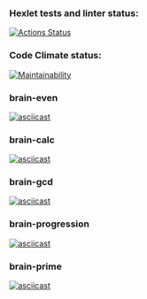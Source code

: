 ### Hexlet tests and linter status:
[![Actions Status](https://github.com/garaevans/frontend-project-44/workflows/hexlet-check/badge.svg)](https://github.com/garaevans/frontend-project-44/actions)

### Code Climate status:
[![Maintainability](https://api.codeclimate.com/v1/badges/725bb8b793761f8ff3c8/maintainability)](https://codeclimate.com/github/garaevans/frontend-project-44/maintainability)

### brain-even
[![asciicast](https://asciinema.org/a/oknXtj71yOUIZwSspa6aZDz34.svg)](https://asciinema.org/a/oknXtj71yOUIZwSspa6aZDz34)

### brain-calc
[![asciicast](https://asciinema.org/a/y7etAJwQW1cHaNL3uIcG8XGoa.svg)](https://asciinema.org/a/y7etAJwQW1cHaNL3uIcG8XGoa)

### brain-gcd
[![asciicast](https://asciinema.org/a/7yv0l9fXW28n65AKbx4OKk3Jz.svg)](https://asciinema.org/a/7yv0l9fXW28n65AKbx4OKk3Jz)

### brain-progression
[![asciicast](https://asciinema.org/a/dU4mB4rcLlFTB4thksmw6300v.svg)](https://asciinema.org/a/dU4mB4rcLlFTB4thksmw6300v)

### brain-prime
[![asciicast](https://asciinema.org/a/qJ4ElBpOQiYjXkE9Hh4qgm4io.svg)](https://asciinema.org/a/qJ4ElBpOQiYjXkE9Hh4qgm4io)